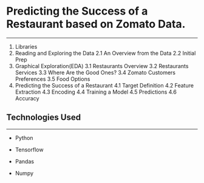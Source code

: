<h1>Predicting the Success of a Restaurant based on Zomato Data.</h1>
<hr><ol>
<li>Libraries</li>
<li>Reading and Exploring the Data
2.1 An Overview from the Data
2.2 Initial Prep</li>
<li>Graphical Exploration(EDA)
3.1 Restaurants Overview
3.2 Restaurants Services
3.3 Where Are the Good Ones?
3.4 Zomato Customers Preferences
3.5 Food Options</li>
<li>Predicting the Success of a Restaurant
4.1 Target Definition
4.2 Feature Extraction
4.3 Encoding
4.4 Training a Model
4.5 Predictions
4.6 Accuracy</li>
</ol><h2>Technologies Used</h2>
<hr><ul>
<li>Python</li>
</ul><ul>
<li>Tensorflow</li>
</ul><ul>
<li>Pandas</li>
</ul><ul>
<li>Numpy</li>
</ul>
